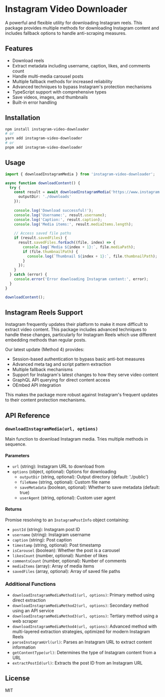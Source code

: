 # Instagram Video Downloader

A powerful and flexible utility for downloading Instagram reels. This package provides multiple methods for downloading Instagram content and includes fallback options to handle anti-scraping measures.

## Features

- Download reels
- Extract metadata including username, caption, likes, and comments count
- Handle multi-media carousel posts
- Multiple fallback methods for increased reliability
- Advanced techniques to bypass Instagram's protection mechanisms
- TypeScript support with comprehensive types
- Save videos, images, and thumbnails
- Built-in error handling

## Installation

```bash
npm install instagram-video-downloader
# or
yarn add instagram-video-downloader
# or
pnpm add instagram-video-downloader
```

## Usage

```typescript
import { downloadInstagramMedia } from 'instagram-video-downloader';

async function downloadContent() {
  try {
    const result = await downloadInstagramMedia('https://www.instagram.com/p/EXAMPLE_POST_ID/', {
      outputDir: './downloads'
    });
    
    console.log('Download successful!');
    console.log('Username:', result.username);
    console.log('Caption:', result.caption);
    console.log('Media items:', result.mediaItems.length);
    
    // Access saved file paths
    if (result.savedFiles) {
      result.savedFiles.forEach((file, index) => {
        console.log(`Media ${index + 1}:`, file.mediaPath);
        if (file.thumbnailPath) {
          console.log(`Thumbnail ${index + 1}:`, file.thumbnailPath);
        }
      });
    }
  } catch (error) {
    console.error('Error downloading Instagram content:', error);
  }
}

downloadContent();
```

## Instagram Reels Support

Instagram frequently updates their platform to make it more difficult to extract video content. This package includes advanced techniques to handle these changes, particularly for Instagram Reels which use different embedding methods than regular posts.

Our latest update (Method 4) provides:
- Session-based authentication to bypass basic anti-bot measures
- Advanced meta tag and script pattern extraction
- Multiple fallback mechanisms
- Support for Instagram's latest changes to how they serve video content
- GraphQL API querying for direct content access
- OEmbed API integration

This makes the package more robust against Instagram's frequent updates to their content protection mechanisms.

## API Reference

### `downloadInstagramMedia(url, options)`

Main function to download Instagram media. Tries multiple methods in sequence.

#### Parameters

- `url` (string): Instagram URL to download from
- `options` (object, optional): Options for downloading
  - `outputDir` (string, optional): Output directory (default: './public')
  - `fileName` (string, optional): Custom file name
  - `saveMetadata` (boolean, optional): Whether to save metadata (default: true)
  - `userAgent` (string, optional): Custom user agent

#### Returns

Promise resolving to an `InstagramPostInfo` object containing:

- `postId` (string): Instagram post ID
- `username` (string): Instagram username
- `caption` (string): Post caption
- `timestamp` (string, optional): Post timestamp
- `isCarousel` (boolean): Whether the post is a carousel
- `likesCount` (number, optional): Number of likes
- `commentsCount` (number, optional): Number of comments
- `mediaItems` (array): Array of media items
- `savedFiles` (array, optional): Array of saved file paths

### Additional Functions

- `downloadInstagramMediaMethod1(url, options)`: Primary method using direct extraction
- `downloadInstagramMediaMethod2(url, options)`: Secondary method using an API service
- `downloadInstagramMediaMethod3(url, options)`: Tertiary method using a web scraper
- `downloadInstagramMediaMethod4(url, options)`: Advanced method with multi-layered extraction strategies, optimized for modern Instagram Reels
- `parseInstagramUrl(url)`: Parses an Instagram URL to extract content information
- `getContentType(url)`: Determines the type of Instagram content from a URL
- `extractPostId(url)`: Extracts the post ID from an Instagram URL

## License

MIT
